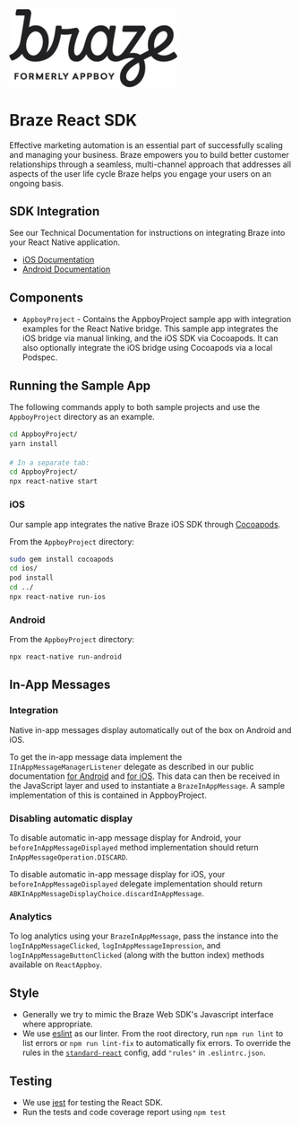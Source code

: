<img src="https://raw.githubusercontent.com/Appboy/appboy-react-sdk/master/braze-logo.png" width="300" title="Braze Logo" />

# Braze React SDK

Effective marketing automation is an essential part of successfully scaling and managing your business. Braze empowers you to build better customer relationships through a seamless, multi-channel approach that addresses all aspects of the user life cycle Braze helps you engage your users on an ongoing basis.

## SDK Integration

See our Technical Documentation for instructions on integrating Braze into your React Native application.
- [iOS Documentation](https://www.braze.com/documentation/React_Native/iOS/)
- [Android Documentation](https://www.braze.com/documentation/React_Native/Android_and_FireOS/)


## Components

- `AppboyProject` - Contains the AppboyProject sample app with integration examples for the React Native bridge. This sample app integrates the iOS bridge via manual linking, and the iOS SDK via Cocoapods. It can
also optionally integrate the iOS bridge using Cocoapods via a local Podspec.

## Running the Sample App

The following commands apply to both sample projects and use the `AppboyProject` directory as an example.

```zsh
cd AppboyProject/
yarn install

# In a separate tab:
cd AppboyProject/
npx react-native start
```

### iOS
Our sample app integrates the native Braze iOS SDK through [Cocoapods](https://guides.cocoapods.org/using/getting-started.html).

From the `AppboyProject` directory:
```zsh
sudo gem install cocoapods
cd ios/
pod install
cd ../
npx react-native run-ios
```

### Android
From the `AppboyProject` directory:
```zsh
npx react-native run-android
```

## In-App Messages
### Integration

Native in-app messages display automatically out of the box on Android and iOS.

To get the in-app message data implement the `IInAppMessageManagerListener` delegate as described in our public documentation [for Android](https://www.braze.com/docs/developer_guide/platform_integration_guides/android/in-app_messaging/customization/#setting-a-custom-manager-listener) and [for iOS](https://www.braze.com/docs/developer_guide/platform_integration_guides/ios/in-app_messaging/customization/). This data can then be received in the JavaScript layer and used to instantiate a `BrazeInAppMessage`. A sample implementation of this is contained in AppboyProject.

### Disabling automatic display
To disable automatic in-app message display for Android, your `beforeInAppMessageDisplayed` method implementation should return `InAppMessageOperation.DISCARD`.

To disable automatic in-app message display for iOS, your `beforeInAppMessageDisplayed` delegate implementation should return `ABKInAppMessageDisplayChoice.discardInAppMessage`.

### Analytics
To log analytics using your `BrazeInAppMessage`, pass the instance into the `logInAppMessageClicked`, `logInAppMessageImpression`, and `logInAppMessageButtonClicked` (along with the button index) methods available on `ReactAppboy`.

## Style
- Generally we try to mimic the Braze Web SDK's Javascript interface where appropriate.
- We use [eslint](http://eslint.org/) as our linter. From the root directory, run `npm run lint` to list errors or `npm run lint-fix` to automatically fix errors. To override the rules in the [`standard-react`](https://github.com/feross/eslint-config-standard-react) config, add `"rules"` in `.eslintrc.json`.

## Testing
- We use [jest](https://facebook.github.io/jest/) for testing the React SDK.
- Run the tests and code coverage report using `npm test`
